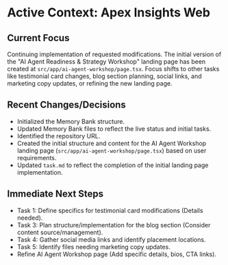 # Active Context: Apex Insights Web

## Current Focus

Continuing implementation of requested modifications. The initial version of the "AI Agent Readiness & Strategy Workshop" landing page has been created at `src/app/ai-agent-workshop/page.tsx`. Focus shifts to other tasks like testimonial card changes, blog section planning, social links, and marketing copy updates, or refining the new landing page.

## Recent Changes/Decisions

*   Initialized the Memory Bank structure.
*   Updated Memory Bank files to reflect the live status and initial tasks.
*   Identified the repository URL.
*   Created the initial structure and content for the AI Agent Workshop landing page (`src/app/ai-agent-workshop/page.tsx`) based on user requirements.
*   Updated `task.md` to reflect the completion of the initial landing page implementation.

## Immediate Next Steps

*   Task 1: Define specifics for testimonial card modifications (Details needed).
*   Task 3: Plan structure/implementation for the blog section (Consider content source/management).
*   Task 4: Gather social media links and identify placement locations.
*   Task 5: Identify files needing marketing copy updates.
*   Refine AI Agent Workshop page (Add specific details, bios, CTA links). 